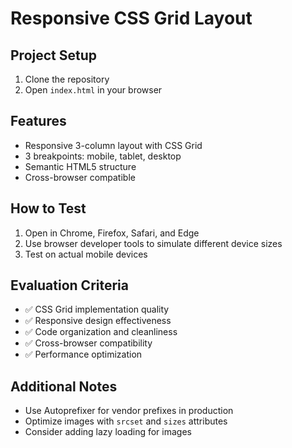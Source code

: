 # Responsive CSS Grid Layout

## Project Setup
1. Clone the repository
2. Open `index.html` in your browser

## Features
- Responsive 3-column layout with CSS Grid
- 3 breakpoints: mobile, tablet, desktop
- Semantic HTML5 structure
- Cross-browser compatible

## How to Test
1. Open in Chrome, Firefox, Safari, and Edge
2. Use browser developer tools to simulate different device sizes
3. Test on actual mobile devices

## Evaluation Criteria
- ✅ CSS Grid implementation quality
- ✅ Responsive design effectiveness
- ✅ Code organization and cleanliness
- ✅ Cross-browser compatibility
- ✅ Performance optimization

## Additional Notes
- Use Autoprefixer for vendor prefixes in production
- Optimize images with `srcset` and `sizes` attributes
- Consider adding lazy loading for images